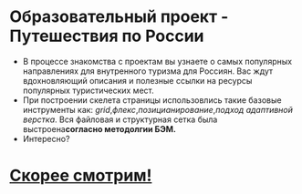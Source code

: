 # Образовательный проект - Путешествия по России  
* В процессе знакомства с проектам вы узнаете о самых популярных направлениях для внутренного туризма для Россиян. Вас ждут вдохновляющий описания и полезные ссылки на ресурсы популярных туристических мест. 
* При построении скелета страницы использовлись такие базовые инструменты как: *grid*,*флекс*,*позицианирование*,*подход адаптивной верстка*. Вся файловая и структурная сетка была выстроена**согласно методолгии БЭМ.**
* Интересно?  
# [Cкорее смотрим!](https://amiulu.github.io/trevel-another-project/)